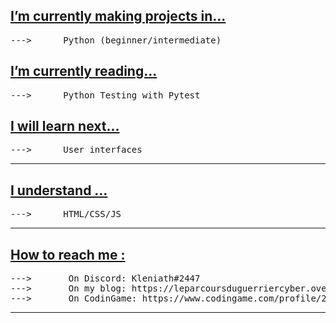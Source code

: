 <h2><u>I’m currently making projects in... </u></h2>
<pre>
--->      Python (beginner/intermediate)
</pre>

<h2><u>I’m currently reading... </u></h2>
<pre>
--->      Python Testing with Pytest
</pre>

<h2><u>I will learn next... </u></h2>
<pre>
--->      User interfaces
</pre>

<hr>


<h2><u>I understand ...</u></h2>
<pre>
--->      HTML/CSS/JS
</pre>



<hr>

<h2><u>How to reach me :</u></h2>
<pre>
--->       On Discord: Kleniath#2447
--->       On my blog: https://leparcoursduguerriercyber.over-blog.com/ (i'm not active anymore)
--->       On CodinGame: https://www.codingame.com/profile/26827b623da3faae93412641ebcb3aff3283224
</pre>

<hr>

<!---
Khabibulix/Khabibulix is a ✨ special ✨ repository because its `README.md` (this file) appears on your GitHub profile.
You can click the Preview link to take a look at your changes.
--->
